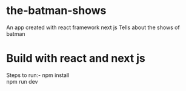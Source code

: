 # the-batman-shows
An app created with react framework  next js
Tells about the shows of batman

<h1>
  Build with react and next js
  </h1>
 
 Steps to run:-
 npm install
 <br>
 npm run dev
